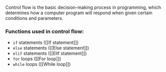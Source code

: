 Control flow is the basic decision-making process in programming, which determines how a computer program will respond when given certain conditions and parameters.

### Functions used in control flow:
- ``if`` statements ([[If statement]])
- ``else`` statements ([[Else statement]])
- ``elif`` statements ([[Elif statement]])
- ``for`` loops ([[For loop]])
- ``while`` loops ([[While loop]])










